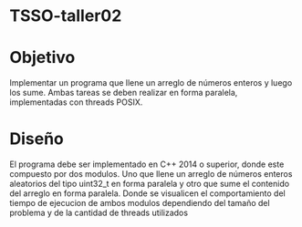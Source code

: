 # TSSO-taller02

# Objetivo
Implementar un programa que llene un arreglo de números enteros y luego los sume. Ambas tareas se deben realizar en forma paralela, implementadas con threads POSIX.
# Diseño
El programa debe ser implementado en C++ 2014 o superior, donde este compuesto por dos modulos. Uno que llene un arreglo de números enteros aleatorios del tipo uint32_t en forma paralela y otro que sume el contenido del arreglo en forma paralela. Donde se visualicen el comportamiento del tiempo de ejecucion de ambos modulos dependiendo del tamaño del problema y de la cantidad de threads utilizados
